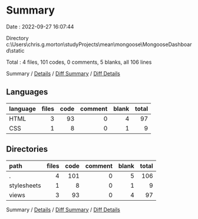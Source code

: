 # Summary

Date : 2022-09-27 16:07:44

Directory c:\\Users\\chris.g.morton\\studyProjects\\mean\\mongoose\\MongooseDashboard\\static

Total : 4 files,  101 codes, 0 comments, 5 blanks, all 106 lines

Summary / [Details](details.md) / [Diff Summary](diff.md) / [Diff Details](diff-details.md)

## Languages
| language | files | code | comment | blank | total |
| :--- | ---: | ---: | ---: | ---: | ---: |
| HTML | 3 | 93 | 0 | 4 | 97 |
| CSS | 1 | 8 | 0 | 1 | 9 |

## Directories
| path | files | code | comment | blank | total |
| :--- | ---: | ---: | ---: | ---: | ---: |
| . | 4 | 101 | 0 | 5 | 106 |
| stylesheets | 1 | 8 | 0 | 1 | 9 |
| views | 3 | 93 | 0 | 4 | 97 |

Summary / [Details](details.md) / [Diff Summary](diff.md) / [Diff Details](diff-details.md)